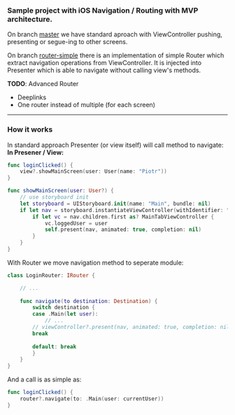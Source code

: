 ### Sample project with iOS Navigation / Routing with MVP architecture.

On branch [master](https://github.com/SparingSoftware/MVP-router "master") we have standard aproach with ViewController pushing, presenting or segue-ing to other screens.

On branch [router-simple](https://github.com/SparingSoftware/MVP-router/tree/simple-router "router-simple") there is an  implementation of simple Router which extract navigation operations from ViewController. It is injected into Presenter which is able to navigate without calling view's methods.

**TODO**: Advanced Router
- Deeplinks
- One router instead of multiple (for each screen)

---

### How it works

In standard approach Presenter (or view itself) will call method to navigate:
**In Presener / View:**
```swift
func loginClicked() {
	view?.showMainScreen(user: User(name: "Piotr"))
}
```
```swift
func showMainScreen(user: User?) {
	// use storyboard init
	let storyboard = UIStoryboard.init(name: "Main", bundle: nil)
	if let nav = storyboard.instantiateViewController(withIdentifier: "MainTabNav") as? UINavigationController {
		if let vc = nav.children.first as? MainTabViewController {
			vc.loggedUser = user
			self.present(nav, animated: true, completion: nil)
		}
	}
}
```

With Router we move navigation method to seperate module:
```swift
class LoginRouter: IRouter {

	// ...
	
    func navigate(to destination: Destination) {
        switch destination {
        case .Main(let user):
            // ...
	    // viewController?.present(nav, animated: true, completion: nil)
        break
            
        default: break
        }
    }
}
```
And a call is as simple as:
```swift
func loginClicked() {
	router?.navigate(to: .Main(user: currentUser))
}
```
